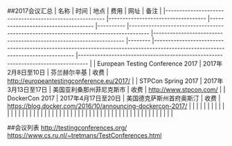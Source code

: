 ##2017会议汇总
| 名称 | 时间	| 地点 | 费用 | 网址 | 备注 |
|--------------------------------------------------------	|-----------------------------------	|------------------------------------	|----------	|-------------------------------------------------------------------------------------	|-------------------------------------------------------------------	|--------	|-------------------------------------------------------------------------------------------------------------------------------	|---------------------------------------------------------------------------------	|
| European Testing Conference 2017 | 2017年2月8日至10日 | 芬兰赫尔辛基 | 收费 | http://europeantestingconference.eu/2017/ |
| STPCon Spring 2017 | 2017年3月13日至17日 | 美国亚利桑那州菲尼克斯市 | 收费 | http://www.stpcon.com/ |
| DockerCon 2017 | 2017年4月17日至20日 | 美国德克萨斯州首府奥斯汀 | 收费 | https://blog.docker.com/2016/10/announcing-dockercon-2017/ |
|  |  |  |  |  |
|  |  |  |  |  |
|  |  |  |  |  |
|  |  |  |  |  |
|  |  |  |  |  |
|  |  |  |  |  |
|  |  |  |  |  |
|  |  |  |  |  |
|  |  |  |  |  |


##会议列表
http://testingconferences.org/ <br>
https://www.cs.ru.nl/~tretmans/TestConferences.html

